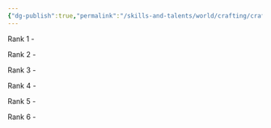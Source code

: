 ```yaml
---
{"dg-publish":true,"permalink":"/skills-and-talents/world/crafting/crafting-leather/"}
---
```


Rank 1
	- 

Rank 2
	- 

Rank 3
	- 

Rank 4
	- 

Rank 5
	-

Rank 6
	-